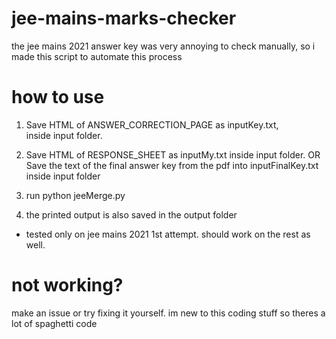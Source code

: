 # jee-mains-marks-checker
the jee mains 2021 answer key was very annoying to check manually, so i made this script to automate this process

# how to use
1. Save HTML of ANSWER_CORRECTION_PAGE as inputKey.txt, inside input folder.

2. Save HTML of RESPONSE_SHEET as inputMy.txt inside input folder.
             OR 
   Save the text of the final answer key from the pdf into inputFinalKey.txt inside input folder

3. run python jeeMerge.py

4. the printed output is also saved in the output folder


- tested only on jee mains 2021 1st attempt. should work on the rest as well.

# not working?
make an issue or try fixing it yourself.
im new to this coding stuff so theres a lot of spaghetti code